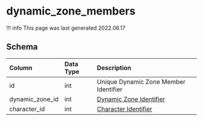 # dynamic_zone_members

!!! info
	This page was last generated 2022.06.17

## Schema

| Column | Data Type | Description |
| :--- | :--- | :--- |
| id | int | Unique Dynamic Zone Member Identifier |
| dynamic_zone_id | int | [Dynamic Zone Identifier](dynamic_zones.md) |
| character_id | int | [Character Identifier](character_data.md) |

